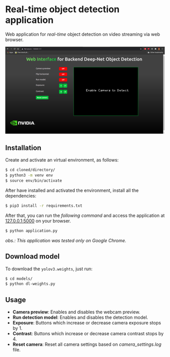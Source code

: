 # Real-time object detection application

Web application for _real-time_ object detection on video streaming via web browser.

![layout](demoImages/interfaceDemo.png)

## Installation

Create and activate an virtual environment, as follows:

```bash
$ cd cloned/directory/
$ python3 -m venv env
$ source env/bin/activate
```

After have installed and activated the environment, install all the dependencies:

```bash
$ pip3 install -r requirements.txt
```

After that, you can run the _following command_ and access the application at [127.0.0.1:5000](http://127.0.0.1:5000/) on your browser.

```bash
$ python application.py
```

*obs.: This application was tested only on *Google Chrome*.*

## Download model

To download the `yolov3.weights`, just run:

```bash
$ cd models/
$ python dl-weights.py
```

## Usage

- **Camera preview**: Enables and disables the webcam preview.
- **Run detection model**: Enables and disables the detection model.
- **Exposure**: Buttons which increase or decrease camera exposure stops by 1.
- **Contrast**: Buttons which increase or decrease camera contrast stops by 4.
- **Reset camera**: Reset all camera settings based on _camera_settings.log_ file.
